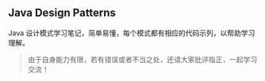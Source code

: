 ## Java Design Patterns 

Java 设计模式学习笔记，简单易懂，每个模式都有相应的代码示列，以帮助学习理解。  

> 由于自身能力有限，若有错误或者不当之处，还请大家批评指正，一起学习交流！
